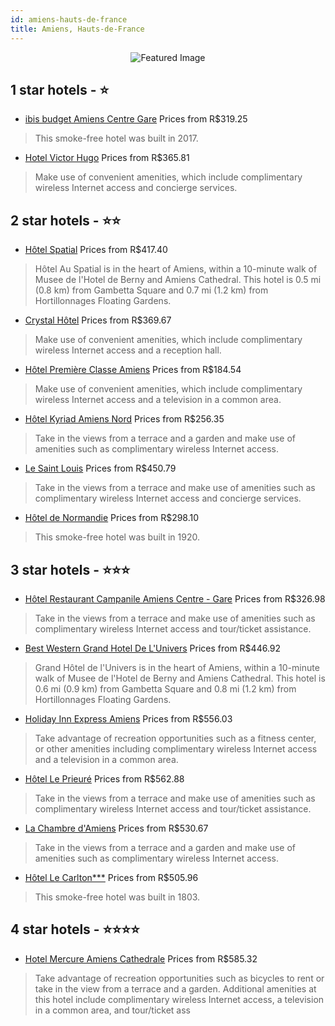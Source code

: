 ```yaml
---
id: amiens-hauts-de-france
title: Amiens, Hauts-de-France
---
```


<center><img src="https://i.travelapi.com/hotels/15000000/14590000/14583300/14583291/b08f7378_z.jpg" alt="Featured Image" /></center>


##  1 star hotels - ⭐️

-    [ibis budget Amiens Centre Gare](https://us.hurb.com/hotels/amiens/ibis-budget-amiens-centre-gare-JNP-JP03824G?cmp=18055) Prices from R$319.25
   > This smoke-free hotel was built in 2017.
-    [Hotel Victor Hugo](https://us.hurb.com/hotels/amiens/hotel-victor-hugo-JNP-JP03683G?cmp=18055) Prices from R$365.81
   > Make use of convenient amenities, which include complimentary wireless Internet access and concierge services.

##  2 star hotels - ⭐️⭐️

-    [Hôtel Spatial](https://us.hurb.com/hotels/amiens/hotel-spatial-JNP-JP702197?cmp=18055) Prices from R$417.40
   > Hôtel Au Spatial is in the heart of Amiens, within a 10-minute walk of Musee de l'Hotel de Berny and Amiens Cathedral. This hotel is 0.5 mi (0.8 km) from Gambetta Square and 0.7 mi (1.2 km) from Hortillonnages Floating Gardens.
-    [Crystal Hôtel](https://us.hurb.com/hotels/amiens/crystal-hotel-JNP-JP388908?cmp=18055) Prices from R$369.67
   > Make use of convenient amenities, which include complimentary wireless Internet access and a reception hall.
-    [Hôtel Première Classe Amiens](https://us.hurb.com/hotels/amiens/hotel-premiere-classe-amiens-JNP-JP915371?cmp=18055) Prices from R$184.54
   > Make use of convenient amenities, which include complimentary wireless Internet access and a television in a common area.
-    [Hôtel Kyriad Amiens Nord](https://us.hurb.com/hotels/amiens/hotel-kyriad-amiens-nord-JNP-JP778860?cmp=18055) Prices from R$256.35
   > Take in the views from a terrace and a garden and make use of amenities such as complimentary wireless Internet access.
-    [Le Saint Louis](https://us.hurb.com/hotels/amiens/le-saint-louis-JNP-JP786946?cmp=18055) Prices from R$450.79
   > Take in the views from a terrace and make use of amenities such as complimentary wireless Internet access and concierge services.
-    [Hôtel de Normandie](https://us.hurb.com/hotels/amiens/hotel-de-normandie-JNP-JP860399?cmp=18055) Prices from R$298.10
   > This smoke-free hotel was built in 1920.

##  3 star hotels - ⭐️⭐️⭐️

-    [Hôtel Restaurant Campanile Amiens Centre - Gare](https://us.hurb.com/hotels/amiens/hotel-restaurant-campanile-amiens-centre-gare-JNP-JP309281?cmp=18055) Prices from R$326.98
   > Take in the views from a terrace and make use of amenities such as complimentary wireless Internet access and tour/ticket assistance.
-    [Best Western Grand Hotel De L'Univers](https://us.hurb.com/hotels/amiens/best-western-grand-hotel-de-l-univers-JNP-JP170158?cmp=18055) Prices from R$446.92
   > Grand Hôtel de l'Univers is in the heart of Amiens, within a 10-minute walk of Musee de l'Hotel de Berny and Amiens Cathedral. This hotel is 0.6 mi (0.9 km) from Gambetta Square and 0.8 mi (1.2 km) from Hortillonnages Floating Gardens.
-    [Holiday Inn Express Amiens](https://us.hurb.com/hotels/amiens/holiday-inn-express-amiens-JNP-JP048877?cmp=18055) Prices from R$556.03
   > Take advantage of recreation opportunities such as a fitness center, or other amenities including complimentary wireless Internet access and a television in a common area.
-    [Hôtel Le Prieuré](https://us.hurb.com/hotels/amiens/hotel-le-prieure-JNP-JP780405?cmp=18055) Prices from R$562.88
   > Take in the views from a terrace and make use of amenities such as complimentary wireless Internet access and tour/ticket assistance.
-    [La Chambre d'Amiens](https://us.hurb.com/hotels/amiens/la-chambre-d-amiens-JNP-JP527335?cmp=18055) Prices from R$530.67
   > Take in the views from a terrace and a garden and make use of amenities such as complimentary wireless Internet access.
-    [Hôtel Le Carlton***](https://us.hurb.com/hotels/amiens/hotel-le-carlton-JNP-JP930229?cmp=18055) Prices from R$505.96
   > This smoke-free hotel was built in 1803.

##  4 star hotels - ⭐️⭐️⭐️⭐️

-    [Hotel Mercure Amiens Cathedrale](https://us.hurb.com/hotels/amiens/hotel-mercure-amiens-cathedrale-JNP-JP057468?cmp=18055) Prices from R$585.32
   > Take advantage of recreation opportunities such as bicycles to rent or take in the view from a terrace and a garden. Additional amenities at this hotel include complimentary wireless Internet access, a television in a common area, and tour/ticket ass
